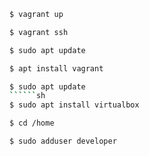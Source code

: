 <!---
create the devbok
-->
```sh
$ vagrant up
```

<!---
ssh into the devbox
-->
```sh
$ vagrant ssh
```

<!---
update apt
-->
```sh
$ sudo apt update
```

<!---
install vagrant
-->
```sh
$ apt install vagrant
```
```sh
$ sudo apt update
``````sh
$ sudo apt install virtualbox
```
<!---
go to /home
-->
```sh
$ cd /home
```

<!---
create a user called developer
-->
```sh
$ sudo adduser developer
```
